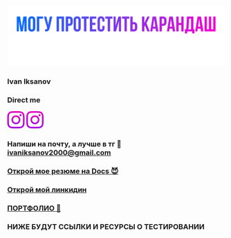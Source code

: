 ![Header](https://github.com/IvanIksanov/ivaniksanov/blob/main/IMG_1538.PNG)
### Ivan Iksanov
### Direct me

<img src="https://github.com/IvanIksanov/ivaniksanov/blob/main/Instagram%20-%20Negative-3.png" width="40" height="40" /> <img src="https://github.com/IvanIksanov/ivaniksanov/blob/main/Instagram%20-%20Negative-3.png" width="40" height="40" />

### Напиши на почту, а лучше в тг 💩 ivaniksanov2000@gmail.com
### [Открой мое резюме на Docs 😈](https://docs.google.com/document/d/1HRhtAmWjqkDpU7Tl_bUSwl8JZkZJrTy3cRrkINeLbnQ/edit?usp=sharing)
### [Открой мой линкидин](https://www.linkedin.com/in/ivan-iksanov-765794229/)
### [ПОРТФОЛИО 👾](https://drive.google.com/drive/folders/1tzLY46qKzsIftwOoA00wwULfRxo6GY-D?usp=sharing)

### НИЖЕ БУДУТ ССЫЛКИ И РЕСУРСЫ О ТЕСТИРОВАНИИ
